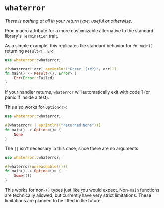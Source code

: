 # `whaterror`

<!-- cargo-sync-readme start -->

*There is nothing at all in your return type, useful or otherwise.*

Proc macro attribute for a more customizable alternative to the standard library's
`Termination` trait.

As a simple example, this replicates the standard behavior for `fn main()` returning
`Result<T, E>`:
```rust
use whaterror::whaterror;

#[whaterror(|err| eprintln!("Error: {:#?}", err))]
fn main() -> Result<(), Error> {
    Err(Error::Failed)
}
```

If your handler returns, `whaterror` will automatically exit with code 1 (or panic if inside a
test).

This also works for `Option<T>`:
```rust
use whaterror::whaterror;

#[whaterror(|| eprintln!("returned None"))]
fn main() -> Option<()> {
    None
}
```

The `||` isn't necessary in this case, since there are no arguments:
```rust
use whaterror::whaterror;

#[whaterror(unreachable!())]
fn main() -> Option<()> {
    Some(())
}
```

This works for non-`()` types just like you would expect. Non-`main` functions are technically
allowed, but currently have very strict limitations.
These limitations are planned to be lifted in the future.

<!-- cargo-sync-readme end -->
